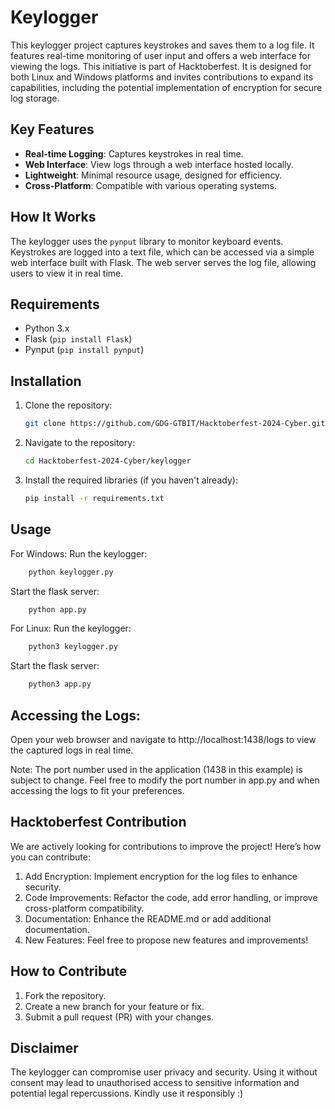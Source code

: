 
# Keylogger

This keylogger project captures keystrokes and saves them to a log file. It features real-time monitoring of user input and offers a web interface for viewing the logs. This initiative is part of Hacktoberfest. It is designed for both Linux and Windows platforms and invites contributions to expand its capabilities, including the potential implementation of encryption for secure log storage.

## Key Features

- **Real-time Logging**: Captures keystrokes in real time.
- **Web Interface**: View logs through a web interface hosted locally.
- **Lightweight**: Minimal resource usage, designed for efficiency.
- **Cross-Platform**: Compatible with various operating systems.

## How It Works

The keylogger uses the `pynput` library to monitor keyboard events. Keystrokes are logged into a text file, which can be accessed via a simple web interface built with Flask. The web server serves the log file, allowing users to view it in real time.

## Requirements

- Python 3.x
- Flask (`pip install Flask`)
- Pynput (`pip install pynput`)

## Installation

1. Clone the repository:
   ```bash
   git clone https://github.com/GDG-GTBIT/Hacktoberfest-2024-Cyber.git
   ```
2. Navigate to the repository:
   ```bash
   cd Hacktoberfest-2024-Cyber/keylogger
   ```
3. Install the required libraries (if you haven't already):
   ```bash
   pip install -r requirements.txt
   ```
## Usage

For Windows:
Run the keylogger:
```bash
    python keylogger.py
```
Start the flask server:
```bash
    python app.py
```

For Linux:
Run the keylogger:
```bash
    python3 keylogger.py
```
Start the flask server:
```bash
    python3 app.py
```
## Accessing the Logs:

Open your web browser and navigate to http://localhost:1438/logs to view the captured logs in real time.

Note: The port number used in the application (1438 in this example) is subject to change. Feel free to modify the port number in app.py and when accessing the logs to fit your preferences.


## Hacktoberfest Contribution
We are actively looking for contributions to improve the project! Here’s how you can contribute:

1. Add Encryption: Implement encryption for the log files to enhance security.
2. Code Improvements: Refactor the code, add error handling, or improve cross-platform compatibility.
3. Documentation: Enhance the README.md or add additional documentation.
4. New Features: Feel free to propose new features and improvements!

## How to Contribute

1. Fork the repository.
2. Create a new branch for your feature or fix.
3. Submit a pull request (PR) with your changes.

## Disclaimer

The keylogger can compromise user privacy and security. Using it without consent may lead to unauthorised access to sensitive information and potential legal repercussions. Kindly use it responsibly :)
